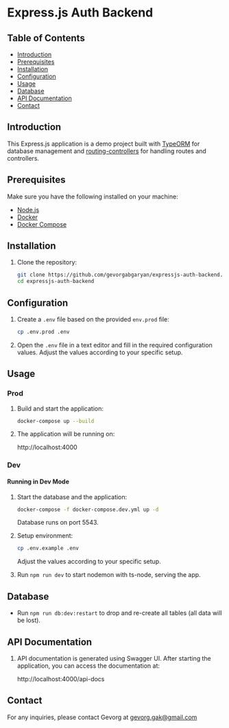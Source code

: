# Express.js Auth Backend

## Table of Contents

- [Introduction](#introduction)
- [Prerequisites](#prerequisites)
- [Installation](#installation)
- [Configuration](#configuration)
- [Usage](#usage)
- [Database](#database)
- [API Documentation](#api-documentation)
- [Contact](#contact)

## Introduction

This Express.js application is a demo project built with [TypeORM](https://typeorm.io/) for database management and [routing-controllers](https://github.com/typestack/routing-controllers) for handling routes and controllers.

## Prerequisites

Make sure you have the following installed on your machine:

- [Node.js](https://nodejs.org/)
- [Docker](https://www.docker.com/)
- [Docker Compose](https://docs.docker.com/compose/)

## Installation

1. Clone the repository:

    ```bash
    git clone https://github.com/gevorgabgaryan/expressjs-auth-backend.git
    cd expressjs-auth-backend
    ```

## Configuration

1. Create a `.env` file based on the provided `env.prod` file:

    ```bash
    cp .env.prod .env
    ```

2. Open the `.env` file in a text editor and fill in the required configuration values. Adjust the values according to your specific setup.

## Usage

### Prod

1. Build and start the application:

    ```bash
    docker-compose up --build
    ```

2. The application will be running on:

    http://localhost:4000

### Dev

#### Running in Dev Mode

1. Start the database and the application:

    ```bash
    docker-compose -f docker-compose.dev.yml up -d
    ```

    Database runs on port 5543.

2. Setup environment:

    ```bash
    cp .env.example .env
    ```

    Adjust the values according to your specific setup.

3. Run `npm run dev` to start nodemon with ts-node, serving the app.

## Database

- Run `npm run db:dev:restart` to drop and re-create all tables (all data will be lost).

## API Documentation

1. API documentation is generated using Swagger UI.
   After starting the application, you can access the documentation at:

    http://localhost:4000/api-docs

## Contact
   For any inquiries, please contact Gevorg
   at gevorg.gak@gmail.com